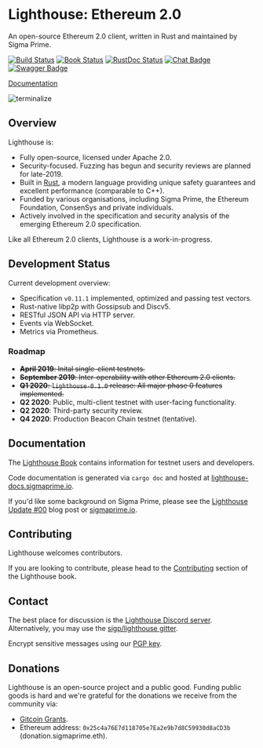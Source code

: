 # Lighthouse: Ethereum 2.0

An open-source Ethereum 2.0 client, written in Rust and maintained by Sigma Prime.

[![Build Status]][Build Link] [![Book Status]][Book Link] [![RustDoc Status]][RustDoc Link] [![Chat Badge]][Chat Link] [![Swagger Badge]][Swagger Link]

[Build Status]: https://github.com/sigp/lighthouse/workflows/test-suite/badge.svg?branch=master
[Build Link]: https://github.com/sigp/lighthouse/actions
[Chat Badge]: https://img.shields.io/badge/chat-discord-%237289da
[Chat Link]: https://discord.gg/cyAszAh
[Book Status]:https://img.shields.io/badge/user--docs-master-informational
[Book Link]: http://lighthouse-book.sigmaprime.io/
[RustDoc Status]:https://img.shields.io/badge/code--docs-master-orange
[RustDoc Link]: http://lighthouse-docs.sigmaprime.io/
[Swagger Badge]: https://img.shields.io/badge/testnet--explorer-beaconcha.in-informational
[Swagger Link]: https://lighthouse-testnet3.beaconcha.in/

[Documentation](http://lighthouse-book.sigmaprime.io/)

![terminalize](https://i.postimg.cc/kG11dpCW/lighthouse-cli-png.gif)

## Overview

Lighthouse is:

- Fully open-source, licensed under Apache 2.0.
- Security-focused. Fuzzing has begun and security reviews are planned
	for late-2019.
- Built in [Rust](https://www.rust-lang.org/), a modern language providing unique safety guarantees and
	excellent performance (comparable to C++).
- Funded by various organisations, including Sigma Prime, the
	Ethereum Foundation, ConsenSys and private individuals.
- Actively involved in the specification and security analysis of the emerging
    Ethereum 2.0 specification.

Like all Ethereum 2.0 clients, Lighthouse is a work-in-progress.

## Development Status

Current development overview:

- Specification `v0.11.1` implemented, optimized and passing test vectors.
- Rust-native libp2p with Gossipsub and Discv5.
- RESTful JSON API via HTTP server.
- Events via WebSocket.
- Metrics via Prometheus.

### Roadmap

- ~~**April 2019**: Inital single-client testnets.~~
- ~~**September 2019**: Inter-operability with other Ethereum 2.0 clients.~~
- ~~**Q1 2020**: `lighthouse-0.1.0` release: All major phase 0 features implemented.~~
- **Q2 2020**: Public, multi-client testnet with user-facing functionality.
- **Q2 2020**: Third-party security review.
- **Q4 2020**: Production Beacon Chain testnet (tentative).


## Documentation

The [Lighthouse Book](http://lighthouse-book.sigmaprime.io/) contains information
for testnet users and developers.

Code documentation is generated via `cargo doc` and hosted at
[lighthouse-docs.sigmaprime.io](http://lighthouse-docs.sigmaprime.io/).

If you'd like some background on Sigma Prime, please see the [Lighthouse Update
\#00](https://lighthouse.sigmaprime.io/update-00.html) blog post or
[sigmaprime.io](https://sigmaprime.io).

## Contributing

Lighthouse welcomes contributors.

If you are looking to contribute, please head to the
[Contributing](http://lighthouse-book.sigmaprime.io/contributing.html) section
of the Lighthouse book.

## Contact

The best place for discussion is the [Lighthouse Discord
server](https://discord.gg/cyAszAh). Alternatively, you may use the
[sigp/lighthouse gitter](https://gitter.im/sigp/lighthouse).

Encrypt sensitive messages using our [PGP
key](https://keybase.io/sigp/pgp_keys.asc?fingerprint=dcf37e025d6c9d42ea795b119e7c6cf9988604be).

## Donations

Lighthouse is an open-source project and a public good. Funding public goods is
hard and we're grateful for the donations we receive from the community via:

- [Gitcoin Grants](https://gitcoin.co/grants/25/lighthouse-ethereum-20-client).
- Ethereum address: `0x25c4a76E7d118705e7Ea2e9b7d8C59930d8aCD3b` (donation.sigmaprime.eth).
